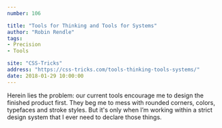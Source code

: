 ```yaml
---
number: 106

title: "Tools for Thinking and Tools for Systems"
author: "Robin Rendle"
tags:
- Precision
- Tools

site: "CSS-Tricks"
address: "https://css-tricks.com/tools-thinking-tools-systems/"
date: 2018-01-29 10:00:00
---
```


Herein lies the problem: our current tools encourage me to design the finished product first. They beg me to mess with rounded corners, colors, typefaces and stroke styles. But it's only when I’m working within a strict design system that I ever need to declare those things.
